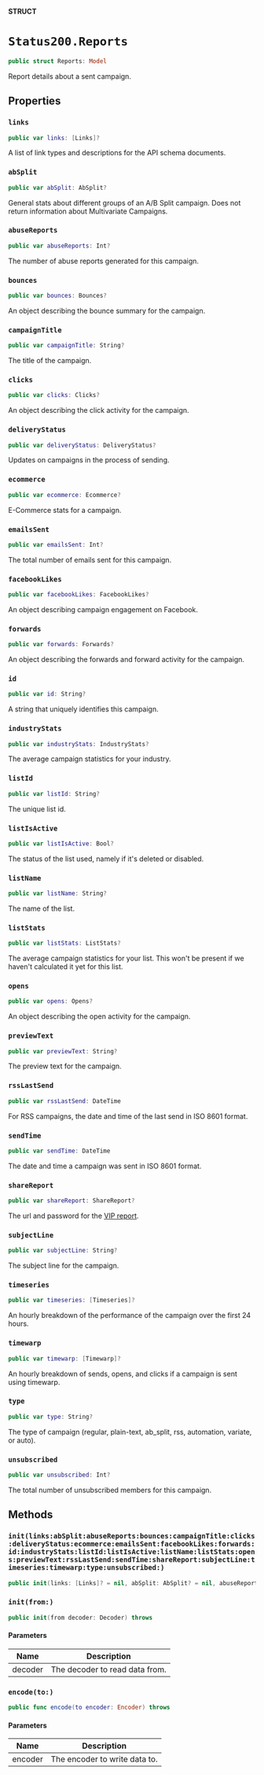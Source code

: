 **STRUCT**

# `Status200.Reports`

```swift
public struct Reports: Model
```

Report details about a sent campaign.

## Properties
### `links`

```swift
public var links: [Links]?
```

A list of link types and descriptions for the API schema documents.

### `abSplit`

```swift
public var abSplit: AbSplit?
```

General stats about different groups of an A/B Split campaign. Does not return information about Multivariate Campaigns.

### `abuseReports`

```swift
public var abuseReports: Int?
```

The number of abuse reports generated for this campaign.

### `bounces`

```swift
public var bounces: Bounces?
```

An object describing the bounce summary for the campaign.

### `campaignTitle`

```swift
public var campaignTitle: String?
```

The title of the campaign.

### `clicks`

```swift
public var clicks: Clicks?
```

An object describing the click activity for the campaign.

### `deliveryStatus`

```swift
public var deliveryStatus: DeliveryStatus?
```

Updates on campaigns in the process of sending.

### `ecommerce`

```swift
public var ecommerce: Ecommerce?
```

E-Commerce stats for a campaign.

### `emailsSent`

```swift
public var emailsSent: Int?
```

The total number of emails sent for this campaign.

### `facebookLikes`

```swift
public var facebookLikes: FacebookLikes?
```

An object describing campaign engagement on Facebook.

### `forwards`

```swift
public var forwards: Forwards?
```

An object describing the forwards and forward activity for the campaign.

### `id`

```swift
public var id: String?
```

A string that uniquely identifies this campaign.

### `industryStats`

```swift
public var industryStats: IndustryStats?
```

The average campaign statistics for your industry.

### `listId`

```swift
public var listId: String?
```

The unique list id.

### `listIsActive`

```swift
public var listIsActive: Bool?
```

The status of the list used, namely if it's deleted or disabled.

### `listName`

```swift
public var listName: String?
```

The name of the list.

### `listStats`

```swift
public var listStats: ListStats?
```

The average campaign statistics for your list. This won't be present if we haven't calculated it yet for this list.

### `opens`

```swift
public var opens: Opens?
```

An object describing the open activity for the campaign.

### `previewText`

```swift
public var previewText: String?
```

The preview text for the campaign.

### `rssLastSend`

```swift
public var rssLastSend: DateTime
```

For RSS campaigns, the date and time of the last send in ISO 8601 format.

### `sendTime`

```swift
public var sendTime: DateTime
```

The date and time a campaign was sent in ISO 8601 format.

### `shareReport`

```swift
public var shareReport: ShareReport?
```

The url and password for the [VIP report](https://mailchimp.com/help/share-a-campaign-report/).

### `subjectLine`

```swift
public var subjectLine: String?
```

The subject line for the campaign.

### `timeseries`

```swift
public var timeseries: [Timeseries]?
```

An hourly breakdown of the performance of the campaign over the first 24 hours.

### `timewarp`

```swift
public var timewarp: [Timewarp]?
```

An hourly breakdown of sends, opens, and clicks if a campaign is sent using timewarp.

### `type`

```swift
public var type: String?
```

The type of campaign (regular, plain-text, ab_split, rss, automation, variate, or auto).

### `unsubscribed`

```swift
public var unsubscribed: Int?
```

The total number of unsubscribed members for this campaign.

## Methods
### `init(links:abSplit:abuseReports:bounces:campaignTitle:clicks:deliveryStatus:ecommerce:emailsSent:facebookLikes:forwards:id:industryStats:listId:listIsActive:listName:listStats:opens:previewText:rssLastSend:sendTime:shareReport:subjectLine:timeseries:timewarp:type:unsubscribed:)`

```swift
public init(links: [Links]? = nil, abSplit: AbSplit? = nil, abuseReports: Int? = nil, bounces: Bounces? = nil, campaignTitle: String? = nil, clicks: Clicks? = nil, deliveryStatus: DeliveryStatus? = nil, ecommerce: Ecommerce? = nil, emailsSent: Int? = nil, facebookLikes: FacebookLikes? = nil, forwards: Forwards? = nil, id: String? = nil, industryStats: IndustryStats? = nil, listId: String? = nil, listIsActive: Bool? = nil, listName: String? = nil, listStats: ListStats? = nil, opens: Opens? = nil, previewText: String? = nil, rssLastSend: Date? = nil, sendTime: Date? = nil, shareReport: ShareReport? = nil, subjectLine: String? = nil, timeseries: [Timeseries]? = nil, timewarp: [Timewarp]? = nil, type: String? = nil, unsubscribed: Int? = nil)
```

### `init(from:)`

```swift
public init(from decoder: Decoder) throws
```

#### Parameters

| Name | Description |
| ---- | ----------- |
| decoder | The decoder to read data from. |

### `encode(to:)`

```swift
public func encode(to encoder: Encoder) throws
```

#### Parameters

| Name | Description |
| ---- | ----------- |
| encoder | The encoder to write data to. |